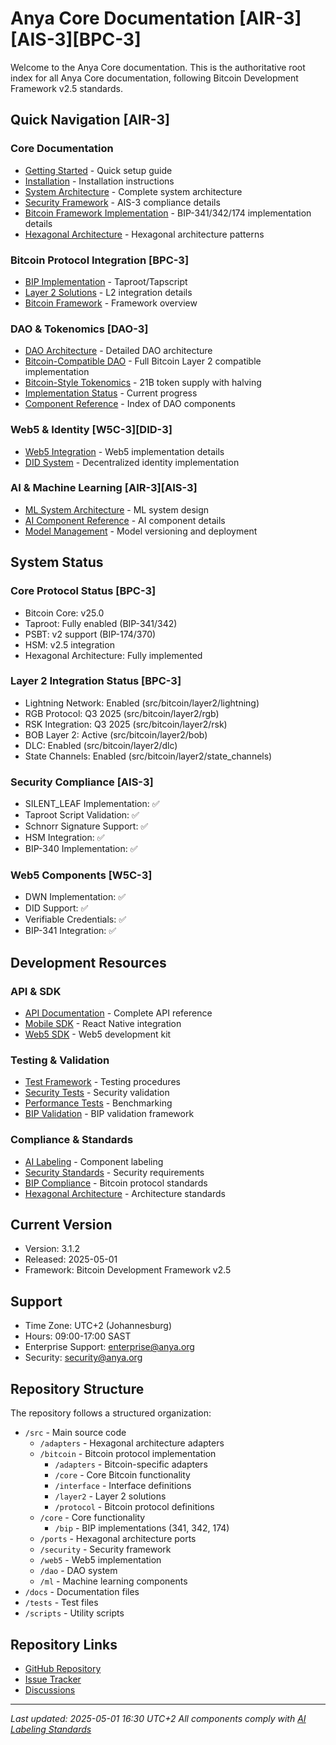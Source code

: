 # Anya Core Documentation [AIR-3][AIS-3][BPC-3]

Welcome to the Anya Core documentation. This is the authoritative root index for all Anya Core documentation, following Bitcoin Development Framework v2.5 standards.

## Quick Navigation [AIR-3]

### Core Documentation

- [Getting Started](docs/getting-started/README.md) - Quick setup guide
- [Installation](INSTALLATION.md) - Installation instructions
- [System Architecture](SYSTEM_MAP.md) - Complete system architecture
- [Security Framework](SECURITY.md) - AIS-3 compliance details
- [Bitcoin Framework Implementation](BITCOIN_FRAMEWORK_IMPLEMENTATION.md) - BIP-341/342/174 implementation details
- [Hexagonal Architecture](docs/HEXAGONAL.md) - Hexagonal architecture patterns

### Bitcoin Protocol Integration [BPC-3]

- [BIP Implementation](docs/bitcoin/README.md) - Taproot/Tapscript
- [Layer 2 Solutions](src/layer2/README.md) - L2 integration details
- [Bitcoin Framework](README-BITCOIN-FRAMEWORK.md) - Framework overview

### DAO & Tokenomics [DAO-3]

- [DAO Architecture](src/dao/README.md) - Detailed DAO architecture
- [Bitcoin-Compatible DAO](dao/core/dao-bitcoin-compatible.clar) - Full Bitcoin Layer 2 compatible implementation
- [Bitcoin-Style Tokenomics](docs/TOKENOMICS_SYSTEM.md) - 21B token supply with halving
- [Implementation Status](docs/IMPLEMENTATION_MILESTONES.md) - Current progress
- [Component Reference](docs/DAO_INDEX.md) - Index of DAO components

### Web5 & Identity [W5C-3][DID-3]

- [Web5 Integration](src/web5/README.md) - Web5 implementation details
- [DID System](docs/identity/README.md) - Decentralized identity implementation

### AI & Machine Learning [AIR-3][AIS-3]

- [ML System Architecture](docs/ML_SYSTEM_ARCHITECTURE.md) - ML system design
- [AI Component Reference](src/ml/README.md) - AI component details
- [Model Management](docs/ml/models.md) - Model versioning and deployment

## System Status

### Core Protocol Status [BPC-3]

- Bitcoin Core: v25.0
- Taproot: Fully enabled (BIP-341/342)
- PSBT: v2 support (BIP-174/370)
- HSM: v2.5 integration
- Hexagonal Architecture: Fully implemented

### Layer 2 Integration Status [BPC-3]

- Lightning Network: Enabled (src/bitcoin/layer2/lightning)
- RGB Protocol: Q3 2025 (src/bitcoin/layer2/rgb)
- RSK Integration: Q3 2025 (src/bitcoin/layer2/rsk)
- BOB Layer 2: Active (src/bitcoin/layer2/bob)
- DLC: Enabled (src/bitcoin/layer2/dlc)
- State Channels: Enabled (src/bitcoin/layer2/state_channels)

### Security Compliance [AIS-3]

- SILENT_LEAF Implementation: ✅
- Taproot Script Validation: ✅
- Schnorr Signature Support: ✅
- HSM Integration: ✅
- BIP-340 Implementation: ✅

### Web5 Components [W5C-3]

- DWN Implementation: ✅
- DID Support: ✅
- Verifiable Credentials: ✅
- BIP-341 Integration: ✅

## Development Resources

### API & SDK

- [API Documentation](docs/api/README.md) - Complete API reference
- [Mobile SDK](docs/mobile/SDK.md) - React Native integration
- [Web5 SDK](src/web5/README.md) - Web5 development kit

### Testing & Validation

- [Test Framework](TESTING.md) - Testing procedures
- [Security Tests](src/security/README.md) - Security validation
- [Performance Tests](src/testing/performance/README.md) - Benchmarking
- [BIP Validation](tests/bip/bip_validation.rs) - BIP validation framework

### Compliance & Standards

- [AI Labeling](docs/standards/AI_LABELING.md) - Component labeling
- [Security Standards](docs/standards/SECURITY.md) - Security requirements
- [BIP Compliance](docs/standards/BIP_COMPLIANCE.md) - Bitcoin protocol standards
- [Hexagonal Architecture](docs/HEXAGONAL.md) - Architecture standards

## Current Version

- Version: 3.1.2
- Released: 2025-05-01
- Framework: Bitcoin Development Framework v2.5

## Support

- Time Zone: UTC+2 (Johannesburg)
- Hours: 09:00-17:00 SAST
- Enterprise Support: <enterprise@anya.org>
- Security: <security@anya.org>

## Repository Structure

The repository follows a structured organization:

- `/src` - Main source code
  - `/adapters` - Hexagonal architecture adapters
  - `/bitcoin` - Bitcoin protocol implementation
    - `/adapters` - Bitcoin-specific adapters
    - `/core` - Core Bitcoin functionality
    - `/interface` - Interface definitions
    - `/layer2` - Layer 2 solutions 
    - `/protocol` - Bitcoin protocol definitions
  - `/core` - Core functionality
    - `/bip` - BIP implementations (341, 342, 174)
  - `/ports` - Hexagonal architecture ports
  - `/security` - Security framework
  - `/web5` - Web5 implementation
  - `/dao` - DAO system
  - `/ml` - Machine learning components
- `/docs` - Documentation files
- `/tests` - Test files
- `/scripts` - Utility scripts

## Repository Links

- [GitHub Repository](https://github.com/anya-org/anya-core)
- [Issue Tracker](https://github.com/anya-org/anya-core/issues)
- [Discussions](https://github.com/anya-org/anya-core/discussions)

---
*Last updated: 2025-05-01 16:30 UTC+2*
*All components comply with [AI Labeling Standards](docs/standards/AI_LABELING.md)*
